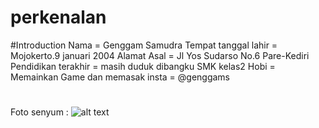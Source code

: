 # perkenalan
#Introduction
Nama = Genggam Samudra
Tempat tanggal lahir = Mojokerto.9 januari 2004
Alamat Asal = Jl Yos Sudarso No.6 Pare-Kediri
Pendidikan terakhir = masih duduk dibangku SMK kelas2
Hobi = Memainkan Game dan memasak
insta = @genggams
#
Foto senyum :
 ![alt text](https://github.com/genngam/perkenalan/blob/master/WhatsApp%20Image%202020-07-22%20at%201.44.33%20PM.jpeg) 
